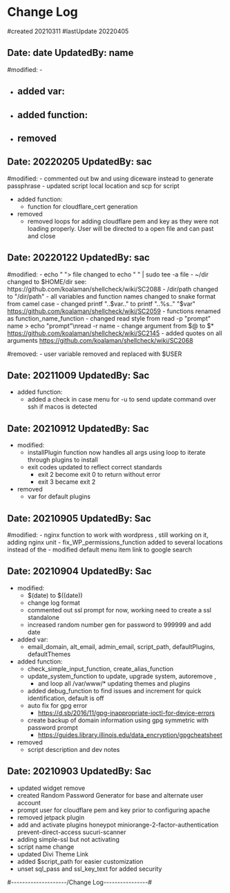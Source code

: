 # Change Log
#created 20210311
#lastUpdate 20220405

## Date: date UpdatedBy: name ###########
#modified:
    - 
- added var:
    - 
- added function:
    - 
- removed
    - 

## Date: 20220205 UpdatedBy: sac ###########
#modified:
    - commented out bw and using diceware instead to generate passphrase 
    - updated script local location and scp for script 
- added function:
    - function for cloudflare_cert generation
- removed
    - removed loops for adding cloudflare pem and key as they were not loading properly. User will be directed to a open file and can past and close

## Date: 20220122 UpdatedBy: sac ###########
#modified:
    - echo " "> file changed to echo " " | sudo tee -a file
    - ~/dir changed to $HOME/dir see: https://github.com/koalaman/shellcheck/wiki/SC2088
    - /dir/path changed to "/dir/path"
    - all variables and function names changed to snake format from camel case
    - changed printf "..$var.." to printf "..%s.." "$var" https://github.com/koalaman/shellcheck/wiki/SC2059
    - functions renamed as function_name_function
    - changed read style from read -p "prompt" name > echo "prompt"\nread -r name
    - change argument from $@ to $* https://github.com/koalaman/shellcheck/wiki/SC2145
    - added quotes on all arguments https://github.com/koalaman/shellcheck/wiki/SC2068

#removed: 
    - user variable removed and replaced with $USER

## Date: 20211009 UpdatedBy: Sac ###########
- added function:
    - added a check in case menu for -u to send update command over ssh if macos is detected

## Date: 20210912 UpdatedBy: Sac ###########  
- modified:
    - installPlugin function now handles all args using loop to iterate through plugins to install
    - exit codes updated to reflect correct standards
        - exit 2 become exit 0 to return without error
        - exit 3 became exit 2
- removed
    -  var for default plugins

## Date: 20210905 UpdatedBy: Sac ###########
#modified:
    -  nginx function to work with wordpress , still working on it, adding nginx unit
    - fix_WP_permissions_function added to several locations instead of the 
    - modified default menu item link to google search

## Date: 20210904 UpdatedBy: Sac ###########
- modified:
    - $(date) to $((date))
    - change log format
    - commented out ssl prompt for now, working need to create a ssl standalone
    - increased random number gen for password to 999999 and add date
- added var:
    - email_domain, alt_email, admin_email, script_path, defaultPlugins, defaultThemes
- added function:
    - check_simple_input_function, create_alias_function
    - update_system_function to update, upgrade system, autoremove , 
        - and loop all /var/www/* updating themes and plugins
    - added debug_function to find issues and increment for quick identification, default is off
    - auto fix for gpg error 
        - https://d.sb/2016/11/gpg-inappropriate-ioctl-for-device-errors
    - create backup of domain information using gpg symmetric with password prompt
        - https://guides.library.illinois.edu/data_encryption/gpgcheatsheet
- removed
    - script description and dev notes


## Date: 20210903 UpdatedBy: Sac ###########
- updated widget remove
- created Random Password Generator for base and alternate user account
- prompt user for cloudflare pem and key prior to configuring apache
- removed jetpack plugin
- add and activate plugins honeypot miniorange-2-factor-authentication prevent-direct-access sucuri-scanner
- adding simple-ssl but not activating
- script name change
- updated Divi Theme Link 
- added $script_path for easier customization
- unset sql_pass and ssl_key_text for added security

#--------------------/Change Log----------------#